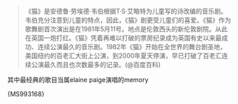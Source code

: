 > 《猫》是安德鲁·劳埃德·韦伯根据T·S·艾略特为儿童写的诗改编的音乐剧。韦伯充分注意到儿童的特点，因此，《猫》剧更受儿童们的喜爱。《猫》作为歌舞剧首次演出是在1981年5月11号。地点是伦敦西头的新伦敦剧院。从此在英国一炮打红。《猫》凭着再难以打破的票房纪录成为英国有史以来最成功、连续公演最久的音乐剧。1982年《猫》开始在全世界的舞台剧圣地，美国纽约的百老汇大街上公演，到2000年夏天停演，早已打破了百老汇连续公演最久而且也次数最多的记录。(@百度百科)

其中最经典的歌目当属elaine paige演唱的memory

{MS993168}